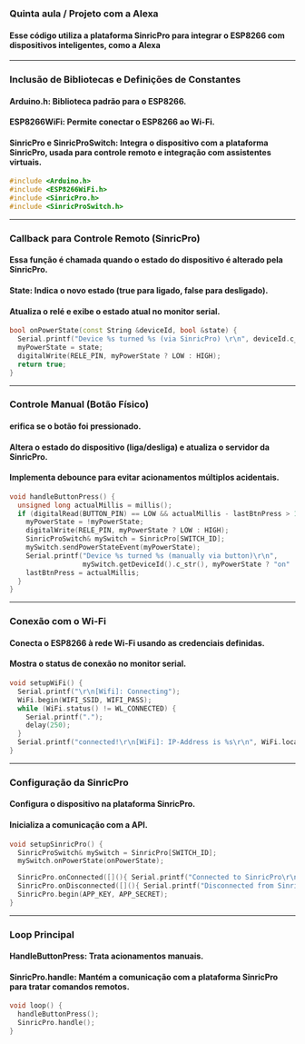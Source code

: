 ### Quinta aula / Projeto com a Alexa
#### Esse código utiliza a plataforma SinricPro para integrar o ESP8266 com dispositivos inteligentes, como a Alexa

-------------------------------------------------------------

### Inclusão de Bibliotecas e Definições de Constantes
#### Arduino.h: Biblioteca padrão para o ESP8266.
#### ESP8266WiFi: Permite conectar o ESP8266 ao Wi-Fi.
#### SinricPro e SinricProSwitch: Integra o dispositivo com a plataforma SinricPro, usada para controle remoto e integração com assistentes virtuais.

```cpp
#include <Arduino.h>
#include <ESP8266WiFi.h>
#include <SinricPro.h>
#include <SinricProSwitch.h>
```

------------------------------------------------

### Callback para Controle Remoto (SinricPro)
#### Essa função é chamada quando o estado do dispositivo é alterado pela SinricPro.
#### State: Indica o novo estado (true para ligado, false para desligado).
#### Atualiza o relé e exibe o estado atual no monitor serial.

```cpp
bool onPowerState(const String &deviceId, bool &state) {
  Serial.printf("Device %s turned %s (via SinricPro) \r\n", deviceId.c_str(), state?"on":"off");
  myPowerState = state;
  digitalWrite(RELE_PIN, myPowerState ? LOW : HIGH);
  return true;
}
```

-----------------------------------------------

### Controle Manual (Botão Físico)
#### erifica se o botão foi pressionado.
#### Altera o estado do dispositivo (liga/desliga) e atualiza o servidor da SinricPro.
#### Implementa debounce para evitar acionamentos múltiplos acidentais.

```cpp
void handleButtonPress() {
  unsigned long actualMillis = millis();
  if (digitalRead(BUTTON_PIN) == LOW && actualMillis - lastBtnPress > 1000) { 
    myPowerState = !myPowerState; 
    digitalWrite(RELE_PIN, myPowerState ? LOW : HIGH);
    SinricProSwitch& mySwitch = SinricPro[SWITCH_ID];
    mySwitch.sendPowerStateEvent(myPowerState);
    Serial.printf("Device %s turned %s (manually via button)\r\n",
                  mySwitch.getDeviceId().c_str(), myPowerState ? "on" : "off");
    lastBtnPress = actualMillis;
  }
}
```

---------------------------------------------------------------------------------

### Conexão com o Wi-Fi
#### Conecta o ESP8266 à rede Wi-Fi usando as credenciais definidas.
#### Mostra o status de conexão no monitor serial.

```cpp
void setupWiFi() {
  Serial.printf("\r\n[Wifi]: Connecting");
  WiFi.begin(WIFI_SSID, WIFI_PASS);
  while (WiFi.status() != WL_CONNECTED) {
    Serial.printf(".");
    delay(250);
  }
  Serial.printf("connected!\r\n[WiFi]: IP-Address is %s\r\n", WiFi.localIP().toString().c_str());
}
```

-----------------------------------------------------------

### Configuração da SinricPro
#### Configura o dispositivo na plataforma SinricPro.
#### Inicializa a comunicação com a API.

```cpp
void setupSinricPro() {
  SinricProSwitch& mySwitch = SinricPro[SWITCH_ID];
  mySwitch.onPowerState(onPowerState);

  SinricPro.onConnected([](){ Serial.printf("Connected to SinricPro\r\n"); });
  SinricPro.onDisconnected([](){ Serial.printf("Disconnected from SinricPro\r\n"); });
  SinricPro.begin(APP_KEY, APP_SECRET);
}
```

-------------------------------------------------------------

### Loop Principal
#### HandleButtonPress: Trata acionamentos manuais.
#### SinricPro.handle: Mantém a comunicação com a plataforma SinricPro para tratar comandos remotos.

```cpp
void loop() {
  handleButtonPress(); 
  SinricPro.handle(); 
}
```